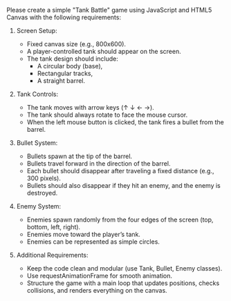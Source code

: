 Please create a simple "Tank Battle" game using JavaScript and HTML5 Canvas with the following requirements:

1. Screen Setup:
   - Fixed canvas size (e.g., 800x600).
   - A player-controlled tank should appear on the screen.
   - The tank design should include:
     - A circular body (base),
     - Rectangular tracks,
     - A straight barrel.

2. Tank Controls:
   - The tank moves with arrow keys (↑ ↓ ← →).
   - The tank should always rotate to face the mouse cursor.
   - When the left mouse button is clicked, the tank fires a bullet from the barrel.

3. Bullet System:
   - Bullets spawn at the tip of the barrel.
   - Bullets travel forward in the direction of the barrel.
   - Each bullet should disappear after traveling a fixed distance (e.g., 300 pixels).
   - Bullets should also disappear if they hit an enemy, and the enemy is destroyed.

4. Enemy System:
   - Enemies spawn randomly from the four edges of the screen (top, bottom, left, right).
   - Enemies move toward the player’s tank.
   - Enemies can be represented as simple circles.

5. Additional Requirements:
   - Keep the code clean and modular (use Tank, Bullet, Enemy classes).
   - Use requestAnimationFrame for smooth animation.
   - Structure the game with a main loop that updates positions, checks collisions, and renders everything on the canvas.
